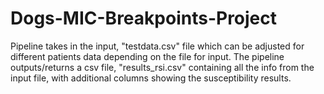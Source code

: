 # Dogs-MIC-Breakpoints-Project
Pipeline takes in the input, "testdata.csv" file which can be adjusted for different patients data depending on the file for input. The pipeline outputs/returns a csv file, "results_rsi.csv" containing all the info from the input file, with additional columns showing the susceptibility results. 
